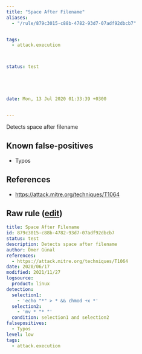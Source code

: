```yaml
---
title: "Space After Filename"
aliases:
  - "/rule/879c3015-c88b-4782-93d7-07adf92dbcb7"


tags:
  - attack.execution



status: test





date: Mon, 13 Jul 2020 01:33:39 +0300


---
```


Detects space after filename

<!--more-->


## Known false-positives

* Typos



## References

* https://attack.mitre.org/techniques/T1064


## Raw rule ([edit](https://github.com/SigmaHQ/sigma/edit/master/rules/linux/builtin/lnx_space_after_filename_.yml))
```yaml
title: Space After Filename
id: 879c3015-c88b-4782-93d7-07adf92dbcb7
status: test
description: Detects space after filename
author: Ömer Günal
references:
  - https://attack.mitre.org/techniques/T1064
date: 2020/06/17
modified: 2021/11/27
logsource:
  product: linux
detection:
  selection1:
    - 'echo "*" > * && chmod +x *'
  selection2:
    - 'mv * "* "'
  condition: selection1 and selection2
falsepositives:
  - Typos
level: low
tags:
  - attack.execution

```
